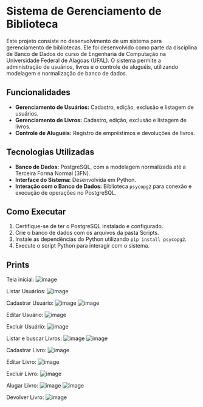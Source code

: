 # Sistema de Gerenciamento de Biblioteca

Este projeto consiste no desenvolvimento de um sistema para gerenciamento de bibliotecas. Ele foi desenvolvido como parte da disciplina de Banco de Dados do curso de Engenharia de Computação na Universidade Federal de Alagoas (UFAL). O sistema permite a administração de usuários, livros e o controle de aluguéis, utilizando modelagem e normalização de banco de dados.

## Funcionalidades

- **Gerenciamento de Usuários:** Cadastro, edição, exclusão e listagem de usuários.
- **Gerenciamento de Livros:** Cadastro, edição, exclusão e listagem de livros.
- **Controle de Aluguéis:** Registro de empréstimos e devoluções de livros.
  
## Tecnologias Utilizadas

- **Banco de Dados:** PostgreSQL, com a modelagem normalizada até a Terceira Forma Normal (3FN).
- **Interface do Sistema:** Desenvolvida em Python.
- **Interação com o Banco de Dados:** Biblioteca `psycopg2` para conexão e execução de operações no PostgreSQL.

## Como Executar

1. Certifique-se de ter o PostgreSQL instalado e configurado.
2. Crie o banco de dados com os arquivos da pasta Scripts.
3. Instale as dependências do Python utilizando `pip install psycopg2`.
4. Execute o script Python para interagir com o sistema.

## Prints
Tela inicial:
![image](https://github.com/user-attachments/assets/bdef3142-f7f9-4426-bb41-58db6344507d)

Listar Usuários:
![image](https://github.com/user-attachments/assets/ae02668f-3b98-4302-a2e6-800c8c7a830b)

Cadastrar Usuário:
![image](https://github.com/user-attachments/assets/e238df89-290b-458b-bf01-0711b41b480e)
![image](https://github.com/user-attachments/assets/f8573705-6c6c-482a-adef-5e85145ff406)

Editar Usuário:
![image](https://github.com/user-attachments/assets/f5a89031-4341-46ce-a042-5b8bbf40302d)

Excluir Usuário:
![image](https://github.com/user-attachments/assets/f907f3f4-07d0-4c25-88e7-b55befa82d55)

Listar e buscar Livros:
![image](https://github.com/user-attachments/assets/bd68024b-0284-41fc-8f2f-e0508b708501)
![image](https://github.com/user-attachments/assets/e057936c-02d0-4cc6-b6e9-55c4ddfb7971)

Cadastrar Livro:
![image](https://github.com/user-attachments/assets/fd6ba596-0c19-493d-8f5d-cabaefe480e1)

Editar Livro:
![image](https://github.com/user-attachments/assets/e506d054-7886-4bdd-9425-9eb939a739cf)

Excluir Livro:
![image](https://github.com/user-attachments/assets/9073cc62-95a2-4128-b98f-db7846d01fae)

Alugar Livro:
![image](https://github.com/user-attachments/assets/386ac9b6-4bba-41c9-86c7-afdad2150bc2)
![image](https://github.com/user-attachments/assets/f8ca12f1-8430-4ec3-ac23-93b5b334dda3)

Devolver Livro:
![image](https://github.com/user-attachments/assets/f22fdc33-1468-423f-a1ee-adcda4612ddd)

















 
 
